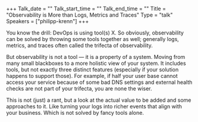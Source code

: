 +++
Talk_date = ""
Talk_start_time = ""
Talk_end_time = ""
Title = "Observability is More than Logs, Metrics and Traces"
Type = "talk"
Speakers = ["philipp-krenn"]
+++

You know the drill: DevOps is using tool(s) X. So obviously, observability can be solved by throwing some tools together as well; generally logs, metrics, and traces often called the trifecta of observability.

But observability is not a tool — it is a property of a system. Moving from many small blackboxes to a more holistic view of your system. It includes tools, but not exactly three distinct features (especially if your solution happens to support those). For example, if half your user base cannot access your service because of some bad DNS settings and external health checks are not part of your trifecta, you are none the wiser.

This is not (just) a rant, but a look at the actual value to be added and some approaches to it. Like turning your logs into richer events that align with your business. Which is not solved by fancy tools alone.